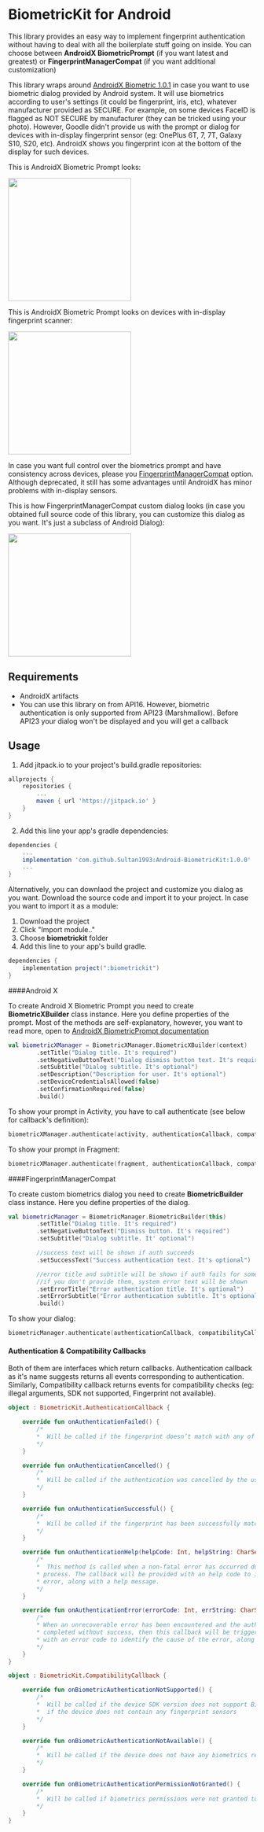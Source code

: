 # <a> BiometricKit for Android </a>

This library provides an easy way to implement fingerprint authentication without having to deal with all the boilerplate stuff going on inside. You can choose between <b>AndroidX BiometricPrompt</b> (if you want latest and greatest) or <b>FingerprintManagerCompat</b> (if you want additional customization)

This library wraps around <a href="https://developer.android.com/jetpack/androidx/releases/biometric">AndroidX Biometric 1.0.1</a> in case you want to use biometric dialog provided by Android system. It will use biometrics according to user's settings (it could be fingerprint, iris, etc), whatever manufacturer provided as SECURE. For example, on some devices FaceID is flagged as NOT SECURE by manufacturer (they can be tricked using your photo). However, Goodle didn't provide us with the prompt or dialog for devices with in-display fingerprint sensor (eg: OnePlus 6T, 7, 7T, Galaxy S10, S20, etc). AndroidX shows you fingerprint icon at the bottom of the display for such devices.

This is AndroidX Biometric Prompt looks:
<p><a href="https://github.com/Sultan1993/Android-BiometricKit/blob/master/screenshots/1.png" target="_blank"><img src="https://github.com/Sultan1993/Android-BiometricKit/blob/master/screenshots/1.png" width="250" style="max-width:100%;"></a></p>

This is AndroidX Biometric Prompt looks on devices with in-display fingerprint scanner:
<p><a href="https://github.com/Sultan1993/Android-BiometricKit/blob/master/screenshots/2.jpg" target="_blank"><img src="https://github.com/Sultan1993/Android-BiometricKit/blob/master/screenshots/2.jpg" width="250" style="max-width:100%;"></a></p>

In case you want full control over the biometrics prompt and have consistency across devices, please you <a href="https://developer.android.com/reference/android/support/v4/hardware/fingerprint/FingerprintManagerCompat">FingerprintManagerCompat</a> option. Although deprecated, it still has some advantages until AndroidX has minor problems with in-display sensors.

This is how FingerprintManagerCompat custom dialog looks (in case you obtained full source code of this library, you can customize this dialog as you want. It's just a subclass of Android Dialog):
<p><a href="https://github.com/Sultan1993/Android-BiometricKit/blob/master/screenshots/3.png" target="_blank"><img src="https://github.com/Sultan1993/Android-BiometricKit/blob/master/screenshots/3.png" width="250" style="max-width:100%;"></a></p>

## Requirements
- AndroidX artifacts
- You can use this library on from API16. However, biometric authentication is only supported from API23 (Marshmallow). Before API23 your dialog won't be displayed and you will get a callback

## Usage

1. Add jitpack.io to your project's build.gradle repositories:

```gradle
allprojects {
	repositories {
		...
		maven { url 'https://jitpack.io' }
	}
}
```

2. Add this line your app's gradle dependencies:

```gradle
dependencies {
	...
	implementation 'com.github.Sultan1993:Android-BiometricKit:1.0.0'
	...
}
```

Alternatively, you can downlaod the project and customize you dialog as you want. Download the source code and import it to your project. In case you want to import it as a module: 
1. Download the project
2. Click "Import module.."
3. Choose <b>biometrickit</b> folder
4. Add this line to your app's build gradle.

```gradle
dependencies {
	implementation project(":biometrickit")
}
```

####Android X

To create Android X Biometric Prompt you need to create <b>BiometricXBuilder</b> class instance. Here you define properties of the prompt. Most of the methods are self-explanatory, however, you want to read more, open to <a href="https://developer.android.com/reference/androidx/biometric/BiometricPrompt.PromptInfo.Builder?hl=ru">AndroidX BiometricPrompt documentation</a>

```kotlin
val biometricXManager = BiometricXManager.BiometricXBuilder(context)
		.setTitle("Dialog title. It's required")
		.setNegativeButtonText("Dialog dismiss button text. It's required")
		.setSubtitle("Dialog subtitle. It's optional")
		.setDescription("Description for user. It's optional")
        .setDeviceCredentialsAllowed(false)
		.setConfirmationRequired(false)
		.build()
```

To show your prompt in Activity, you have to call authenticate (see below for callback's definition):
```kotlin
biometricXManager.authenticate(activity, authenticationCallback, compatibilityCallback)
```

To show your prompt in Fragment:

```kotlin
biometricXManager.authenticate(fragment, authenticationCallback, compatibilityCallback)
```

####FingerprintManagerCompat

To create custom biometrics dialog you need to create <b>BiometricBuilder</b> class instance. Here you define properties of the dialog.

```kotlin
val biometricManager = BiometricManager.BiometricBuilder(this)
		.setTitle("Dialog title. It's required")
		.setNegativeButtonText("Dismiss button. It's required")
		.setSubtitle("Dialog subtitle. It' optional")

		//success text will be shown if auth succeeds
		.setSuccessText("Success authentication text. It's optional")

		//error title and subtitle will be shown if auth fails for some reason
		//if you don't provide them, system error text will be shown
		.setErrorTitle("Error authentication title. It's optional")
		.setErrorSubtitle("Error authentication subtitle. It's optional")
		.build()
```

To show your dialog:

```kotlin
biometricManager.authenticate(authenticationCallback, compatibilityCallback)
```

#### Authentication & Compatibility Callbacks

Both of them are interfaces which return callbacks. Authentication callback as it's name suggests returns all events corresponding to authentication. Similarly, Compatibility callback returns events for compatibility checks (eg: illegal arguments, SDK not supported, Fingerprint not available).


```kotlin
object : BiometricKit.AuthenticationCallback {

	override fun onAuthenticationFailed() {
		/*  
		*  Will be called if the fingerprint doesn’t match with any of the fingerprints registered on the device
		*/        
	}

	override fun onAuthenticationCancelled() {
        /*  
		*  Will be called if the authentication was cancelled by the user
		*/          
	}

	override fun onAuthenticationSuccessful() {
        /*  
		*  Will be called if the fingerprint has been successfully matched with one of the fingerprints in the device
		*/           
	}

	override fun onAuthenticationHelp(helpCode: Int, helpString: CharSequence?) {
		/*  
		*  This method is called when a non-fatal error has occurred during the authentication 
		* process. The callback will be provided with an help code to identify the cause of the 
		* error, along with a help message.
		*/         
	}

	override fun onAuthenticationError(errorCode: Int, errString: CharSequence?) {
		/*  
		* When an unrecoverable error has been encountered and the authentication process has 
		* completed without success, then this callback will be triggered. The callback is provided 
		* with an error code to identify the cause of the error, along with the error message. 
		*/           
	}
}
```


```kotlin
object : BiometricKit.CompatibilityCallback {

	override fun onBiometricAuthenticationNotSupported() {
		/*  
		*  Will be called if the device SDK version does not support Biometric authentication or 
		*  if the device does not contain any fingerprint sensors 
		*/
	}

	override fun onBiometricAuthenticationNotAvailable() {
        /*  
		*  Will be called if the device does not have any biometrics registered in the device 
		*/  
	}

	override fun onBiometricAuthenticationPermissionNotGranted() {
        /*  
		*  Will be called if biometrics permissions were not granted to the app
		*/      
	}
}
```